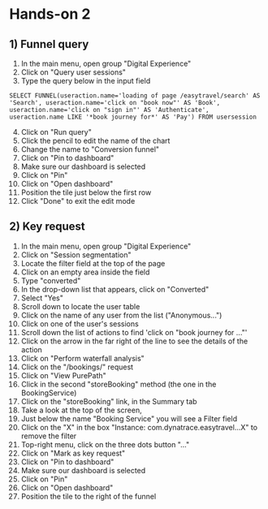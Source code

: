 # Hands-on 2

## 1) Funnel query

1. In the main menu, open group "Digital Experience"
1. Click on "Query user sessions"
1. Type the query below in the input field

```
SELECT FUNNEL(useraction.name='loading of page /easytravel/search' AS 'Search', useraction.name='click on "book now"' AS 'Book', useraction.name='click on "sign in"' AS 'Authenticate', useraction.name LIKE '*book journey for*' AS 'Pay') FROM usersession
```
4. Click on "Run query"
1. Click the pencil to edit the name of the chart
1. Change the name to "Conversion funnel"
1. Click on "Pin to dashboard"
1. Make sure our dashboard is selected
1. Click on "Pin"
1. Click on "Open dashboard"
1. Position the tile just below the first row
1. Click "Done" to exit the edit mode

## 2) Key request

1. In the main menu, open group "Digital Experience"
1. Click on "Session segmentation"
1. Locate the filter field at the top of the page
1. Click on an empty area inside the field
1. Type "converted"
1. In the drop-down list that appears, click on "Converted"
1. Select "Yes"
1. Scroll down to locate the user table
1. Click on the name of any user from the list ("Anonymous...")
1. Click on one of the user's sessions
1. Scroll down the list of actions to find 'click on "book journey for ..."'
1. Click on the arrow in the far right of the line to see the details of the action
1. Click on "Perform waterfall analysis" 
1. Click on the "/bookings/" request
1. Click on "View PurePath"
1. Click in the second "storeBooking" method (the one in the BookingService)
1. Click on the "storeBooking" link, in the Summary tab
1. Take a look at the top of the screen, 
1. Just below the name "Booking Service" you will see a Filter field
1. Click on the "X" in the box "Instance: com.dynatrace.easytravel...X" to remove the filter
1. Top-right menu, click on the three dots button "..."
1. Click on "Mark as key request"
1. Click on "Pin to dashboard"
1. Make sure our dashboard is selected
1. Click on "Pin"
1. Click on "Open dashboard"
1. Position the tile to the right of the funnel